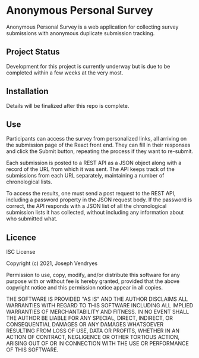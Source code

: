 # Anonymous Personal Survey

Anonymous Personal Survey is a web application for collecting survey submissions with anonymous duplicate submission tracking.

## Project Status

Development for this project is currently underway but is due to be completed
within a few weeks at the very most.

## Installation

Details will be finalized after this repo is complete.

## Use

Participants can access the survey from personalized links, all arriving on the
submission page of the React front end. They can fill in their responses and
click the Submit button, repeating the process if they want to re-submit.

Each submission is posted to a REST API as a JSON object along with a record of
the URL from which it was sent. The API keeps track of the submissions from each
URL separately, maintaining a number of chronological lists.

To access the results, one must send a post request to the REST API, including
a password property in the JSON request body. If the password is correct, the
API responds with a JSON list of all the chronological submission lists it has
collected, without including any information about who submitted what.

## Licence

ISC License

Copyright (c) 2021, Joseph Vendryes

Permission to use, copy, modify, and/or distribute this software for any
purpose with or without fee is hereby granted, provided that the above
copyright notice and this permission notice appear in all copies.

THE SOFTWARE IS PROVIDED "AS IS" AND THE AUTHOR DISCLAIMS ALL WARRANTIES
WITH REGARD TO THIS SOFTWARE INCLUDING ALL IMPLIED WARRANTIES OF
MERCHANTABILITY AND FITNESS. IN NO EVENT SHALL THE AUTHOR BE LIABLE FOR
ANY SPECIAL, DIRECT, INDIRECT, OR CONSEQUENTIAL DAMAGES OR ANY DAMAGES
WHATSOEVER RESULTING FROM LOSS OF USE, DATA OR PROFITS, WHETHER IN AN
ACTION OF CONTRACT, NEGLIGENCE OR OTHER TORTIOUS ACTION, ARISING OUT OF
OR IN CONNECTION WITH THE USE OR PERFORMANCE OF THIS SOFTWARE.

